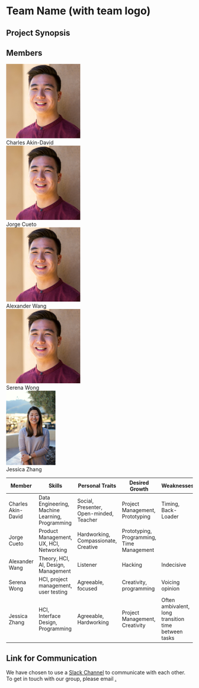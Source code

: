 <h1> Team Name (with team logo) </h1>
<h2> Project Synopsis </h2>

<h2> Members </h2>
<img src="alex_portrait.jpg" height="200"> <br>
Charles Akin-David <br>
<img src="alex_portrait.jpg" height="200"> <br>
Jorge Cueto <br>
<img src="alex_portrait.jpg" height="200"> <br>
Alexander Wang <br>
<img src="alex_portrait.jpg" height="200"> <br>
Serena Wong <br>
<img src="jess_portrait.png" height="200"> <br>
Jessica Zhang

<table><thead>
<tr>
<th>Member</th>
<th>Skills</th>
<th>Personal Traits</th>
<th>Desired Growth</th>
<th>Weaknesses</th>
<th>Hat Color</th>
</tr>
</thead><tbody>
<tr>
<td>Charles Akin-David</td>
<td>Data Engineering, Machine Learning, Programming</td>
<td>Social, Presenter, Open-minded, Teacher</td>
<td>Project Management, Prototyping</td>
<td>Timing, Back-Loader</td>
<td>Blue</td>
</tr>
<tr>
<td>Jorge Cueto</td>
<td>Product Management, UX, HCI, Networking</td>
<td>Hardworking, Compassionate, Creative </td>
<td>Prototyping, Programming, Time Management</td>
<td></td>
<td>Green</td>
</tr>
<tr>
<td>Alexander Wang</td>
<td>Theory, HCI, AI, Design, Management</td>
<td>Listener</td>
<td>Hacking</td>
<td>Indecisive</td>
<td>Blue</td>
</tr>
<tr>
<td>Serena Wong</td>
<td>HCI, project management, user testing</td>
<td>Agreeable, focused</td>
<td>Creativity, programming</td>
<td>Voicing opinion</td>
<td>Blue</td>
</tr>
<tr>
<td>Jessica Zhang</td>
<td>HCI, Interface Design, Programming</td>
<td>Agreeable, Hardworking</td>
<td>Project Management, Creativity</td>
<td>Often ambivalent, long transition time between tasks</td>
<td>White</td>
</tr>
</tbody></table>

<h2> Link for Communication </h2>
We have chosen to use a <a href="https://fbtechstart.slack.com/" target="_blank">Slack Channel</a> to communicate with each other. <br>
To get in touch with our group, please email <a href="fbtechstart@googlegroups.com" target="_blank">.

